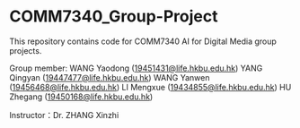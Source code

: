 # COMM7340_Group-Project
This repository contains code for COMM7340 AI for Digital Media  group projects.

Group member: WANG Yaodong (19451431@life.hkbu.edu.hk)
              YANG Qingyan (19447477@life.hkbu.edu.hk)
              WANG Yanwen (19456468@life.hkbu.edu.hk)
              LI Mengxue (19434855@life.hkbu.edu.hk)
              HU Zhegang (19450168@life.hkbu.edu.hk)

Instructor：Dr. ZHANG Xinzhi

